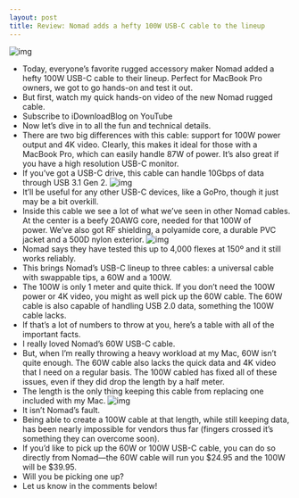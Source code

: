 ```yaml
---
layout: post
title: Review: Nomad adds a hefty 100W USB-C cable to the lineup
---
```

![img](http://media.idownloadblog.com/wp-content/uploads/2018/02/Nomad-100W-USB-C-Cable-Rugged-Ends.jpg)
* Today, everyone’s favorite rugged accessory maker Nomad added a hefty 100W USB-C cable to their lineup. Perfect for MacBook Pro owners, we got to go hands-on and test it out.
* But first, watch my quick hands-on video of the new Nomad rugged cable.
* Subscribe to iDownloadBlog on YouTube
* Now let’s dive in to all the fun and technical details.
* There are two big differences with this cable: support for 100W power output and 4K video. Clearly, this makes it ideal for those with a MacBook Pro, which can easily handle 87W of power. It’s also great if you have a high resolution USB-C monitor.
* If you’ve got a USB-C drive, this cable can handle 10Gbps of data through USB 3.1 Gen 2.
![img](http://media.idownloadblog.com/wp-content/uploads/2018/02/Nomad-USB-C-Cable-GoPro.jpg)
* It’ll be useful for any other USB-C devices, like a GoPro, though it just may be a bit overkill.
* Inside this cable we see a lot of what we’ve seen in other Nomad cables. At the center is a beefy 20AWG core, needed for that 100W of power. We’ve also got RF shielding, a polyamide core, a durable PVC jacket and a 500D nylon exterior.
![img](http://media.idownloadblog.com/wp-content/uploads/2018/02/Nomad-100W-USB-C-Cable-Nylon.jpg)
* Nomad says they have tested this up to 4,000 flexes at 150º and it still works reliably.
* This brings Nomad’s USB-C lineup to three cables: a universal cable with swappable tips, a 60W and a 100W.
* The 100W is only 1 meter and quite thick. If you don’t need the 100W power or 4K video, you might as well pick up the 60W cable. The 60W cable is also capable of handling USB 2.0 data, something the 100W cable lacks.
* If that’s a lot of numbers to throw at you, here’s a table with all of the important facts.
* I really loved Nomad’s 60W USB-C cable.
* But, when I’m really throwing a heavy workload at my Mac, 60W isn’t quite enough. The 60W cable also lacks the quick data and 4K video that I need on a regular basis. The 100W cabled has fixed all of these issues, even if they did drop the length by a half meter.
* The length is the only thing keeping this cable from replacing one included with my Mac.
![img](http://media.idownloadblog.com/wp-content/uploads/2018/02/Nomad-100W-USB-C-Cable-MacBook-Pro.jpg)
* It isn’t Nomad’s fault.
* Being able to create a 100W cable at that length, while still keeping data, has been nearly impossible for vendors thus far (fingers crossed it’s something they can overcome soon).
* If you’d like to pick up the 60W or 100W USB-C cable, you can do so directly from Nomad—the 60W cable will run you $24.95 and the 100W will be $39.95.
* Will you be picking one up?
* Let us know in the comments below!

